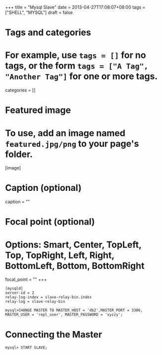 +++
title = "Mysql Slave"
date = 2013-04-27T17:08:07+08:00
tags = ["SHELL", "MYSQL"]
draft = false

# Tags and categories
# For example, use `tags = []` for no tags, or the form `tags = ["A Tag", "Another Tag"]` for one or more tags.

categories = []

# Featured image
# To use, add an image named `featured.jpg/png` to your page's folder. 
[image]
  # Caption (optional)
  caption = ""

  # Focal point (optional)
  # Options: Smart, Center, TopLeft, Top, TopRight, Left, Right, BottomLeft, Bottom, BottomRight
  focal_point = ""
+++



```
[mysqld]
server-id = 2
relay-log-index = slave-relay-bin.index
relay-log = slave-relay-bin
```




```
mysql>CHANGE MASTER TO MASTER_HOST = 'db2',MASTER_PORT = 3306, MASTER_USER = 'repl_user', MASTER_PASSWORD = 'xyzzy';
```

# Connecting the Master

```
mysql> START SLAVE;
```